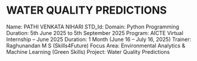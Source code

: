 # WATER QUALITY PREDICTIONS 
Name: PATHI VENKATA NIHARI
STD_Id: 
Domain: Python Programming
Duration: 5th June 2025 to 5th September 2025
Program: AICTE Virtual Internship – June 2025
Duration: 1 Month (June 16 – July 16, 2025)
Trainer: Raghunandan M S (Skills4Future)
Focus Area: Environmental Analytics & Machine Learning (Green Skills)
Project:
Water Quality Predictions
